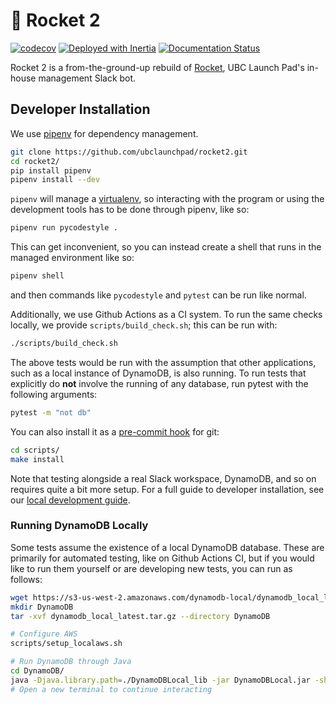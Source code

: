 # 🚀 Rocket 2

[![codecov](https://codecov.io/gh/ubclaunchpad/rocket2/branch/master/graph/badge.svg)](https://codecov.io/gh/ubclaunchpad/rocket2)
[![Deployed with Inertia](https://img.shields.io/badge/deploying%20with-inertia-blue.svg)](https://github.com/ubclaunchpad/inertia)
[![Documentation Status](https://readthedocs.org/projects/rocket2/badge/?version=latest)](https://rocket2.readthedocs.io/en/latest/?badge=latest)

Rocket 2 is a from-the-ground-up rebuild of [Rocket](https://github.com/ubclaunchpad/rocket),
UBC Launch Pad's in-house management Slack bot.

## Developer Installation

We use [pipenv](https://pipenv.readthedocs.io/en/latest/) for dependency management.

```bash
git clone https://github.com/ubclaunchpad/rocket2.git
cd rocket2/
pip install pipenv
pipenv install --dev
```

`pipenv` will manage a [virtualenv](https://virtualenv.pypa.io/en/stable/),
so interacting with the program or using the development tools has to be done
through pipenv, like so:

```bash
pipenv run pycodestyle .
```

This can get inconvenient, so you can instead create a shell that runs in the managed
environment like so:

```bash
pipenv shell
```

and then commands like `pycodestyle` and `pytest` can be run like normal.

Additionally, we use Github Actions as a CI system. To run the same checks
locally, we provide `scripts/build_check.sh`; this can be run with:

```bash
./scripts/build_check.sh
```

The above tests would be run with the assumption that other applications, such
as a local instance of DynamoDB, is also running. To run tests that explicitly do
**not** involve the running of any database, run pytest with the following arguments:

```bash
pytest -m "not db"
```

You can also install it as a
[pre-commit hook](https://git-scm.com/book/en/v2/Customizing-Git-Git-Hooks) for git:

```bash
cd scripts/
make install
```

Note that testing alongside a real Slack workspace, DynamoDB, and so on requires
quite a bit more setup. For a full guide to developer installation, see our
[local development guide](https://rocket2.readthedocs.io/en/latest/docs/LocalDevelopmentGuide.html).

### Running DynamoDB Locally

Some tests assume the existence of a local DynamoDB database. These are
primarily for automated testing, like on Github Actions CI, but if you would
like to run them yourself or are developing new tests, you can run as follows:

```bash
wget https://s3-us-west-2.amazonaws.com/dynamodb-local/dynamodb_local_latest.tar.gz
mkdir DynamoDB
tar -xvf dynamodb_local_latest.tar.gz --directory DynamoDB

# Configure AWS
scripts/setup_localaws.sh

# Run DynamoDB through Java
cd DynamoDB/
java -Djava.library.path=./DynamoDBLocal_lib -jar DynamoDBLocal.jar -sharedDb
# Open a new terminal to continue interacting
```
